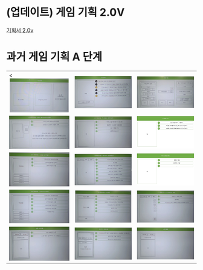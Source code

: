 # (업데이트) 게임 기획 2.0V
[기획서 2.0v](https://github.com/bolpen96/MioProject/blob/main/Docs/2.0v%20GameDesign/GameDesignDocument.md)
<br />


# 과거 게임 기획 A 단계
<table>
  <tr>
    <td><<img src="https://github.com/bolpen96/MioProject/blob/main/Docs/%EC%8A%AC%EB%9D%BC%EC%9D%B4%EB%93%9C1.JPG" alt="게임 기획01" width="500"></td>
    <td><img src="https://github.com/bolpen96/MioProject/blob/main/Docs/%EC%8A%AC%EB%9D%BC%EC%9D%B4%EB%93%9C2.JPG" alt="게임 기획02" width="500"></td>
    <td><img src="https://github.com/bolpen96/MioProject/blob/main/Docs/%EC%8A%AC%EB%9D%BC%EC%9D%B4%EB%93%9C3.JPG" alt="게임 기획03" width="500"></td>
  </tr>
  <tr>
    <td><img src="https://github.com/bolpen96/MioProject/blob/main/Docs/%EC%8A%AC%EB%9D%BC%EC%9D%B4%EB%93%9C4.JPG" alt="게임 기획04" width="500"></td>
    <td><img src="https://github.com/bolpen96/MioProject/blob/main/Docs/%EC%8A%AC%EB%9D%BC%EC%9D%B4%EB%93%9C5.JPG" alt="게임 기획05" width="500"></td>
    <td><img src="https://github.com/bolpen96/MioProject/blob/main/Docs/%EC%8A%AC%EB%9D%BC%EC%9D%B4%EB%93%9C6.JPG" alt="게임 기획06" width="500"></td>
  </tr>
      
  <tr>
    <td><img src="https://github.com/bolpen96/MioProject/blob/main/Docs/%EC%8A%AC%EB%9D%BC%EC%9D%B4%EB%93%9C7.JPG" alt="게임 기획07" width="500"></td>
    <td><img src="https://github.com/bolpen96/MioProject/blob/main/Docs/%EC%8A%AC%EB%9D%BC%EC%9D%B4%EB%93%9C8.JPG" alt="게임 기획08" width="500"></td>
    <td><img src="https://github.com/bolpen96/MioProject/blob/main/Docs/%EC%8A%AC%EB%9D%BC%EC%9D%B4%EB%93%9C9.JPG" alt="게임 기획09" width="500"></td>
  </tr>
  
  <tr>
    <td><img src="https://github.com/bolpen96/MioProject/blob/main/Docs/%EC%8A%AC%EB%9D%BC%EC%9D%B4%EB%93%9C10.JPG" alt="게임 기획10" width="500"></td>
    <td><img src="https://github.com/bolpen96/MioProject/blob/main/Docs/%EC%8A%AC%EB%9D%BC%EC%9D%B4%EB%93%9C11.JPG" alt="게임 기획11" width="500"></td>
    <td><img src="https://github.com/bolpen96/MioProject/blob/main/Docs/%EC%8A%AC%EB%9D%BC%EC%9D%B4%EB%93%9C12.JPG" alt="게임 기획12" width="500"></td>
  </tr>
  
  <tr>
    <td><img src="https://github.com/bolpen96/MioProject/blob/main/Docs/%EC%8A%AC%EB%9D%BC%EC%9D%B4%EB%93%9C13.JPG" alt="게임 기획13" width="500"></td>
    <td><img src="https://github.com/bolpen96/MioProject/blob/main/Docs/%EC%8A%AC%EB%9D%BC%EC%9D%B4%EB%93%9C14.JPG" alt="게임 기획14" width="500"></td>
    <td><img src="https://github.com/bolpen96/MioProject/blob/main/Docs/%EC%8A%AC%EB%9D%BC%EC%9D%B4%EB%93%9C15.JPG" alt="게임 기획15" width="500"></td>
  </tr>
</table>




